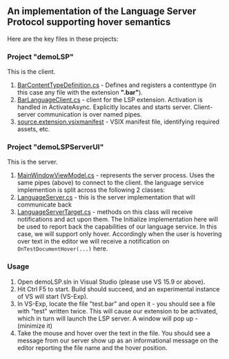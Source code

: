 ## An implementation of the Language Server Protocol supporting hover semantics
Here are the key files in these projects:

### Project "demoLSP"
This is the client.
1) [BarContentTypeDefinition.cs](demoLSP/BarContentTypeDefinition.cs) - Defines and registers a contenttype (in this case any file with the extension __".bar"__).
2) [BarLanguageClient.cs](demoLSP/BarLanguageClient.cs) - client for the LSP extension. Activation is handled in ActivateAsync. Explicitly locates and starts server. Client-server communication is over named pipes.
3) [source.extension.vsixmanifest](demoLSP/source.extension.vsixmanifest) - VSIX manifest file, identifying required assets, etc.

### Project "demoLSPServerUI"
This is the server.
1) [MainWindowViewModel.cs](demoLSPServerUI/MainWindowViewModel.cs) - represents the server process. Uses the same pipes (above) to connect to the client.
the language service implemention is split across the following 2 classes:
2) [LanguageServer.cs](demoLSPServerUI/LanguageServer.cs) - this is the server implementation that will communicate back
3) [LanguageServerTarget.cs](demoLSPServerUI/LanguageServerTarget.cs) - methods on this class will receive notifications and act upon them. The Initialize implementation here will be used to report back the capabilities of our language service. In this case, we will support only hover. Accordingly when the user is hovering over text in the editor we will receive a notification on `OnTestDocumentHover(...)` here.

### Usage
1) Open demoLSP.sln in Visual Studio (please use VS 15.9 or above).
2) Hit Ctrl F5 to start. Build should succeed, and an experimental instance of VS will start (VS-Exp).
3) In VS-Exp, locate the file "test.bar" and open it - you should see a file with "test" written twice.
This will cause our extension to be activated, which in turn will launch the LSP server. A window will pop up -(minimize it)
4) Take the mouse and hover over the text in the file.
You should see a message from our server show up as an informational message on the editor reporting the file name and the hover position.

